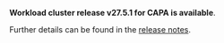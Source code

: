 **Workload cluster release v27.5.1 for CAPA is available**.

Further details can be found in the [release notes](https://docs.giantswarm.io/changes/workload-cluster-releases-capa/releases/aws-27.5.1).
